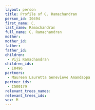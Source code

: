```yaml
---
layout: person
title: Profile of C. Ramachandran
person_id: I0494
first_name: C.
last_name: Ramachandran
full_name: C. Ramachandran
mother: 
mother_id: 
father: 
father_id: 
children:
 - Viji Ramachandran
children_ids:
 - I0496
partners:
 - Maureen Lauretta Genevieve Anandappa
partner_ids:
 - I500179
relevant_trees_names:
relevant_trees_ids:
sex: M
---
```


